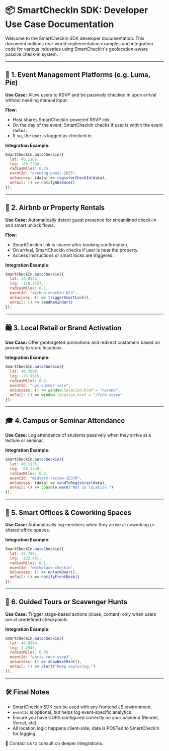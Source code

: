 
# 📦 SmartCheckIn SDK: Developer Use Case Documentation

Welcome to the SmartCheckIn SDK developer documentation. This document outlines real-world implementation examples and integration code for various industries using SmartCheckIn's geolocation-aware passive check-in system.

---

## 🧾 1. Event Management Platforms (e.g. Luma, Pie)

**Use Case:** Allow users to RSVP and be passively checked in upon arrival without needing manual input.

**Flow:**
- Host shares SmartCheckIn-powered RSVP link.
- On the day of the event, SmartCheckIn checks if user is within the event radius.
- If so, the user is logged as checked in.

**Integration Example:**
```js
SmartCheckIn.autoCheckin({
  lat: 40.1105,
  lng: -88.2284,
  radiusMiles: 0.25,
  eventId: "evening-panel-2025",
  onSuccess: (data) => registerCheckIn(data),
  onFail: () => notifyAbsence()
});
```

---

## 🏡 2. Airbnb or Property Rentals

**Use Case:** Automatically detect guest presence for streamlined check-in and smart unlock flows.

**Flow:**
- SmartCheckIn link is shared after booking confirmation.
- On arrival, SmartCheckIn checks if user is near the property.
- Access instructions or smart locks are triggered.

**Integration Example:**
```js
SmartCheckIn.autoCheckin({
  lat: 34.0522,
  lng: -118.2437,
  radiusMiles: 0.1,
  eventId: "airbnb-checkin-023",
  onSuccess: () => triggerSmartLock(),
  onFail: () => sendReminder()
});
```

---

## 🛍️ 3. Local Retail or Brand Activation

**Use Case:** Offer geotargeted promotions and redirect customers based on proximity to store locations.

**Integration Example:**
```js
SmartCheckIn.autoCheckin({
  lat: 40.7590,
  lng: -73.9845,
  radiusMiles: 0.3,
  eventId: "nyc-summer-sale",
  onSuccess: () => window.location.href = "/promo",
  onFail: () => window.location.href = "/find-store"
});
```

---

## 🎓 4. Campus or Seminar Attendance

**Use Case:** Log attendance of students passively when they arrive at a lecture or seminar.

**Integration Example:**
```js
SmartCheckIn.autoCheckin({
  lat: 40.1135,
  lng: -88.2249,
  radiusMiles: 0.2,
  eventId: "midterm-review-IE370",
  onSuccess: (data) => sendToRegistrar(data),
  onFail: () => console.warn("Not in location.")
});
```

---

## 🏢 5. Smart Offices & Coworking Spaces

**Use Case:** Automatically log members when they arrive at coworking or shared office spaces.

**Integration Example:**
```js
SmartCheckIn.autoCheckin({
  lat: 37.789,
  lng: -122.401,
  radiusMiles: 0.1,
  eventId: "workplace-checkin",
  onSuccess: () => unlockDoor(),
  onFail: () => notifyFrontDesk()
});
```

---

## 🧭 6. Guided Tours or Scavenger Hunts

**Use Case:** Trigger stage-based actions (clues, content) only when users are at predefined checkpoints.

**Integration Example:**
```js
SmartCheckIn.autoCheckin({
  lat: 48.8584,
  lng: 2.2945,
  radiusMiles: 0.05,
  eventId: "paris-tour-stop3",
  onSuccess: () => showNextHint(),
  onFail: () => alert("Keep exploring.")
});
```

---

## 🛠️ Final Notes

- SmartCheckIn SDK can be used with any frontend JS environment.
- `eventId` is optional, but helps log event-specific analytics.
- Ensure you have CORS configured correctly on your backend (Render, Vercel, etc).
- All location logic happens client-side; data is POSTed to SmartCheckIn for logging.

📩 Contact us to consult on deeper integrations.
